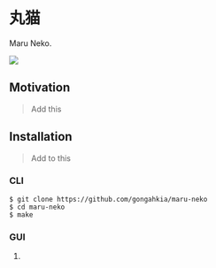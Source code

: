# 丸猫

Maru Neko. 

![](https://media.sketchfab.com/models/d393a0d9e1cd42c98ad69bdc0dfb75bd/thumbnails/9b8e97acd68745cc83fe484f87a74114/6cc240f8a4d343829a6b0d1471e68f81.jpeg)

## Motivation

> Add this

## Installation

> Add to this

### CLI

```console
$ git clone https://github.com/gongahkia/maru-neko
$ cd maru-neko
$ make
```

### GUI

1. 
